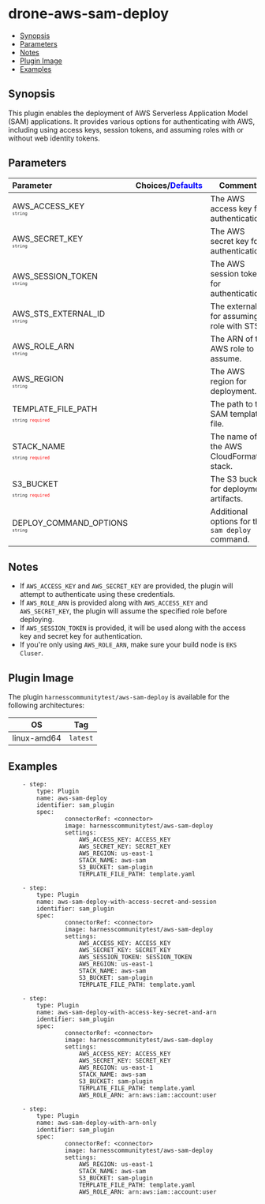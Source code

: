 # drone-aws-sam-deploy

- [Synopsis](#Synopsis)
- [Parameters](#Parameters)
- [Notes](#Notes)
- [Plugin Image](#Plugin-Image)
- [Examples](#Examples)

## Synopsis

This plugin enables the deployment of AWS Serverless Application Model (SAM) applications. It provides various options for authenticating with AWS, including using access keys, session tokens, and assuming roles with or without web identity tokens.

## Parameters

| Parameter                                                                                                                        | Choices/<span style="color:blue;">Defaults</span> | Comments                                         |
| :------------------------------------------------------------------------------------------------------------------------------- | :------------------------------------------------ | ------------------------------------------------ |
| AWS_ACCESS_KEY <span style="font-size: 10px"><br/>`string`</span>                                                                |                                                   | The AWS access key for authentication.           |
| AWS_SECRET_KEY <span style="font-size: 10px"><br/>`string`</span>                                                                |                                                   | The AWS secret key for authentication.           |
| AWS_SESSION_TOKEN <span style="font-size: 10px"><br/>`string`</span>                                                             |                                                   | The AWS session token for authentication.        |
| AWS_STS_EXTERNAL_ID <span style="font-size: 10px"><br/>`string`</span>                                                           |                                                   | The external ID for assuming a role with STS.    |
| AWS_ROLE_ARN <span style="font-size: 10px"><br/>`string`</span>                                                                  |                                                   | The ARN of the AWS role to assume.               |
| AWS_REGION <span style="font-size: 10px"><br/>`string`</span>                                                                    |                                                   | The AWS region for deployment.                   |
| TEMPLATE_FILE_PATH <span style="font-size: 10px"><br/>`string`</span> <span style="color:red; font-size: 10px">`required`</span> |                                                   | The path to the SAM template file.               |
| STACK_NAME <span style="font-size: 10px"><br/>`string`</span> <span style="color:red; font-size: 10px">`required`</span>         |                                                   | The name of the AWS CloudFormation stack.        |
| S3_BUCKET <span style="font-size: 10px"><br/>`string`</span> <span style="color:red; font-size: 10px">`required`</span>          |                                                   | The S3 bucket for deployment artifacts.          |
| DEPLOY_COMMAND_OPTIONS <span style="font-size: 10px"><br/>`string`</span>                                                        |                                                   | Additional options for the `sam deploy` command. |

## Notes

- If `AWS_ACCESS_KEY` and `AWS_SECRET_KEY` are provided, the plugin will attempt to authenticate using these credentials.
- If `AWS_ROLE_ARN` is provided along with `AWS_ACCESS_KEY` and `AWS_SECRET_KEY`, the plugin will assume the specified role before deploying.
- If `AWS_SESSION_TOKEN` is provided, it will be used along with the access key and secret key for authentication.
- If you're only using `AWS_ROLE_ARN`, make sure your build node is `EKS Cluser`.

## Plugin Image

The plugin `harnesscommunitytest/aws-sam-deploy` is available for the following architectures:

| OS          | Tag      |
| ----------- | -------- |
| linux-amd64 | `latest` |

## Examples

```
    - step:
        type: Plugin
        name: aws-sam-deploy
        identifier: sam_plugin
        spec:
                connectorRef: <connector>
                image: harnesscommunitytest/aws-sam-deploy
                settings:
                    AWS_ACCESS_KEY: ACCESS_KEY
                    AWS_SECRET_KEY: SECRET_KEY
                    AWS_REGION: us-east-1
                    STACK_NAME: aws-sam
                    S3_BUCKET: sam-plugin
                    TEMPLATE_FILE_PATH: template.yaml

    - step:
        type: Plugin
        name: aws-sam-deploy-with-access-secret-and-session
        identifier: sam_plugin
        spec:
                connectorRef: <connector>
                image: harnesscommunitytest/aws-sam-deploy
                settings:
                    AWS_ACCESS_KEY: ACCESS_KEY
                    AWS_SECRET_KEY: SECRET_KEY
                    AWS_SESSION_TOKEN: SESSION_TOKEN
                    AWS_REGION: us-east-1
                    STACK_NAME: aws-sam
                    S3_BUCKET: sam-plugin
                    TEMPLATE_FILE_PATH: template.yaml

    - step:
        type: Plugin
        name: aws-sam-deploy-with-access-key-secret-and-arn
        identifier: sam_plugin
        spec:
                connectorRef: <connector>
                image: harnesscommunitytest/aws-sam-deploy
                settings:
                    AWS_ACCESS_KEY: ACCESS_KEY
                    AWS_SECRET_KEY: SECRET_KEY
                    AWS_REGION: us-east-1
                    STACK_NAME: aws-sam
                    S3_BUCKET: sam-plugin
                    TEMPLATE_FILE_PATH: template.yaml
                    AWS_ROLE_ARN: arn:aws:iam::account:user

    - step:
        type: Plugin
        name: aws-sam-deploy-with-arn-only
        identifier: sam_plugin
        spec:
                connectorRef: <connector>
                image: harnesscommunitytest/aws-sam-deploy
                settings:
                    AWS_REGION: us-east-1
                    STACK_NAME: aws-sam
                    S3_BUCKET: sam-plugin
                    TEMPLATE_FILE_PATH: template.yaml
                    AWS_ROLE_ARN: arn:aws:iam::account:user
```
